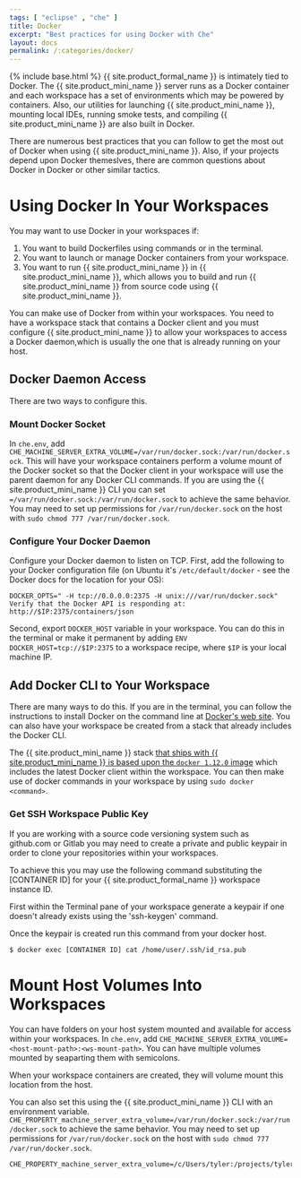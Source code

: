 ```yaml
---
tags: [ "eclipse" , "che" ]
title: Docker
excerpt: "Best practices for using Docker with Che"
layout: docs
permalink: /:categories/docker/
---
```

{% include base.html %}
{{ site.product_formal_name }} is intimately tied to Docker. The {{ site.product_mini_name }} server runs as a Docker container and each workspace has a set of environments which may be powered by containers.  Also, our utilities for launching {{ site.product_mini_name }}, mounting local IDEs, running smoke tests, and compiling {{ site.product_mini_name }} are also built in Docker.

There are numerous best practices that you can follow to get the most out of Docker when using {{ site.product_mini_name }}. Also, if your projects depend upon Docker themeslves, there are common questions about Docker in Docker or other similar tactics.

# Using Docker In Your Workspaces  
You may want to use Docker in your workspaces if:

1. You want to build Dockerfiles using commands or in the terminal.
2. You want to launch or manage Docker containers from your workspace.
3. You want to run {{ site.product_mini_name }} in {{ site.product_mini_name }}, which allows you to build and run {{ site.product_mini_name }} from source code using {{ site.product_mini_name }}.

You can make use of Docker from within your workspaces. You need to have a workspace stack that contains a Docker client and you must configure {{ site.product_mini_name }} to allow your workspaces to access a Docker daemon,which is usually the one that is already running on your host.

## Docker Daemon Access
There are two ways to configure this.

### Mount Docker Socket
In `che.env`, add `CHE_MACHINE_SERVER_EXTRA_VOLUME=/var/run/docker.sock:/var/run/docker.sock`. This will have your workspace containers perform a volume mount of the Docker socket so that the Docker client in your workspace will use the parent daemon for any Docker CLI commands. If you are using the {{ site.product_mini_name }} CLI you can set `
=/var/run/docker.sock:/var/run/docker.sock` to achieve the same behavior.  You may need to set up permissions for `/var/run/docker.sock` on the host with `sudo chmod 777 /var/run/docker.sock`.

### Configure Your Docker Daemon
Configure your Docker daemon to listen on TCP.  First, add the following to your Docker configuration file (on Ubuntu it's `/etc/default/docker` - see the Docker docs for the location for your OS):

```
DOCKER_OPTS=" -H tcp://0.0.0.0:2375 -H unix:///var/run/docker.sock"
Verify that the Docker API is responding at: http://$IP:2375/containers/json
```

Second, export `DOCKER_HOST` variable in your workspace. You can do this in the terminal or make it permanent by adding `ENV DOCKER_HOST=tcp://$IP:2375` to a workspace recipe, where `$IP` is your local machine IP.   

## Add Docker CLI to Your Workspace
There are many ways to do this. If you are in the terminal, you can follow the instructions to install Docker on the command line at [Docker's web site](https://docs.docker.com/engine/installation/).  You can also have your workspace be created from a stack that already includes the Docker CLI.

The {{ site.product_mini_name }} stack [that ships with {{ site.product_mini_name }} is based upon the `docker 1.12.0` image](https://github.com/eclipse/che-dockerfiles/blob/master/recipes/alpine_jdk8/Dockerfile#L9) which includes the latest Docker client within the workspace. You can then make use of docker commands in your workspace by using `sudo docker <command>`.

### Get SSH Workspace Public Key
If you are working with a source code versioning system such as github.com or Gitlab you may need to create a private and public keypair in order to clone your repositories within your workspaces.

To achieve this you may use the following command substituting the [CONTAINER ID] for your {{ site.product_formal_name }} workspace instance ID.

First within the Terminal pane of your workspace generate a keypair if one doesn't already exists using the 'ssh-keygen' command.

Once the keypair is created run this command from your docker host.

`$ docker exec [CONTAINER ID] cat /home/user/.ssh/id_rsa.pub`
# Mount Host Volumes Into Workspaces  
You can have folders on your host system mounted and available for access within your workspaces. In `che.env`, add `CHE_MACHINE_SERVER_EXTRA_VOLUME=<host-mount-path>:<ws-mount-path>`. You can have multiple volumes mounted by seaparting them with semicolons.

When your workspace containers are created, they will volume mount this location from the host.

You can also set this using the {{ site.product_mini_name }} CLI with an environment variable.
`CHE_PROPERTY_machine_server_extra_volume=/var/run/docker.sock:/var/run/docker.sock` to achieve the same behavior.  You may need to set up permissions for `/var/run/docker.sock` on the host with `sudo chmod 777 /var/run/docker.sock`.

```text  
CHE_PROPERTY_machine_server_extra_volume=/c/Users/tyler:/projects/tyler;/c/Users/allsyon:/projects/allyson
```
